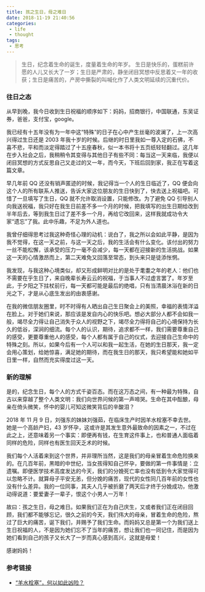 ```yaml
---
title: 孩之生日，母之难日
date: 2018-11-19 21:40:56
categories:
 - life
 - thought
tags:
 - 思考
---
```


> 生日，纪念着生命的诞生，度量着生命的年岁。
生日是快乐的，蛋糕前许愿的人儿又长大了一岁；生日是严肃的，静坐闭目冥想中反思着又一年的收获；生日是痛苦的，产房中撕裂的叫喊化作了人类文明延续的沉重代价。

<!--more-->

### **往日之态**
从早到晚，我今日收到生日祝福的顺序如下：妈妈，招商银行，中国联通，东吴证券，爸爸，支付宝，google。

我已经有十五年没有为一年中这“特殊”的日子在心中产生丝毫的波澜了，上一次高兴得过生日还是 2003 年我十岁的时候。后继的时日里我如一尊入定的石佛，不喜不悲，平和而淡定得踏过了十五座春秋，似一本书将十五页纸轻轻翻过。这几年在步入社会之后，我稍稍令其变得与其他日子有些不同：每当这一天来临，我便以闭目冥想的方式反思自己又走过的又一年，而今天，下班后回到家，我正在写着这篇文章。

早几年前 QQ 还没有销声匿迹的时候，我记得当一个人的生日临近了，QQ 便会向这个人的所有联系人推送，告诉大家这位朋友的生日快到了，快去送上祝福吧。可惜了一旦填写了生日，QQ 就不允许取消设置，只能修改。为了避免 QQ 引导别人向我送祝福，我只好在我生日前差不多一个月的时候，把我填写的出生日期给改到半年后去，等到我生日过了差不多一个月，再给它改回来，这样我就成功令大家“遗忘”了我。此中乐趣，不足为外人道也。

我曾仔细得思考过我这种奇怪心理的动机：说白了，我之所以会如此平静，是因为我不觉得，在这一天之前，与这一天之后，我的生活会有什么变化。该付出的努力一丝不能松懈，该承受的压力一毫不会减少，每一天都在迎接新的生活挑战。如果这一天的心情激昂而上，第二天难免又回落至常态，到头来只是徒添怅惘。

我发现，与我这种心境类似，却又形成鲜明对比的是处于耄耋之年的老人：他们也不需要在乎生日了，来自晚辈长寿云云的祝福，于当事人不过虚言罢了。年岁至此，于夕阳之下拄杖前行，每一天都可能是最后的绝唱，只有当清晨沐浴在新的日光之下，才是从心底生发出的由衷感谢。

在我的微信朋友圈里，时不时得有人晒出自己生日聚会上的美照，幸福的表情洋溢在脸上。对于她们来说，那应该是发自内心的快乐吧。想必大部分人都不会如我一般，竭尽全力得让自己消失于众人的视野之下，竭尽全力得将自己的心境保持为长久的低谷，深涧的细流。每个人的认识，期待，追求都不一样，我们需要尊重自己的感受，更要尊重他人的感受，每个人都有属于自己的仪式，去迎接自己生命中的特殊之刻。所以，如果今后有一个人可以和我一起生活，在她的生日那天，我一定会用心策划，给她惊喜，满足她的期待，而在我生日的那天，我只希望能和她如平日里一样，自然而充实得度过这一天。

### **新的理解**
是的，纪念生日，每个人的方式千姿百态。而在这万态之间，有一种最为特殊，自古以来穿越了整个人类文明：我们向世界问候的第一声啼哭。生命在其中酝酿，母亲在倚头微笑，怀中的婴儿可知这微笑背后的辛酸泪？

2018 年 11 月 9 日，刘强东的妹妹刘强茹，在临床生产时因羊水栓塞不幸去世。她是一个高龄产妇，43 岁怀孕，这或许是其发生意外最致命的因素之一，不过在此之上，还意味着另一个事实：即便再有钱，在生育这件事上，也和普通人面临着同样的危险，同样也有医生回天乏术的时候。

我们每个人活着来到这个世界，并非理所当然，这是我们的母亲冒着生命危险换来的。在几百年前，黑暗的中世纪，当女孩得知自己怀孕，要做的第一件事情是：立遗嘱。即便医学技术高度发达的今天，我们的分娩死亡率也没有低到令大家觉得可以忽略不计。就算母子平安无恙，但分娩的痛苦，现代的女性同几百年前的女性也没有什么差异。我的一位同事，其夫人几乎被折磨了两天后才终于分娩成功，他激动得说道：要爱妻子一辈子，恨这个小男人一万年！

故曰：孩之生日，母之难日。如果我们正在为自己庆生，又或者我们正在闭目回顾，我们都不能够忘记，很久之前的今天，我们伟大的母亲，冒着生命的危险，熬过了巨大的痛苦，诞下我们，并赐予了我们生命。而妈妈又总是第一个为我们送上生日祝福的人，不是因为她们忘不了当年的痛苦，想让我们也一同记住，而是因为她们看到自己的孩子又长大了一岁而真心感到高兴，这就是母爱！

感谢妈妈！

### **参考链接**
- [“羊水栓塞”，何以如此凶险？](https://zhidao.baidu.com/daily/view?id=145625)


